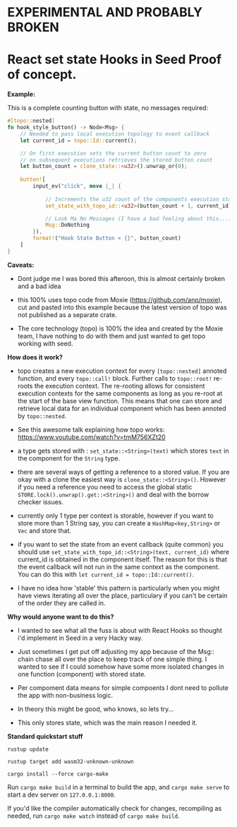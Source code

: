 # EXPERIMENTAL AND PROBABLY BROKEN 
# React set state Hooks in Seed Proof of concept.

**Example:**

This is a complete counting button with state, no messages required: 

```rust
#[topo::nested]
fn hook_style_button() -> Node<Msg> {
    // Needed to pass local execution topology to event callback
    let current_id = topo::Id::current();

    // On first execution sets the current button count to zero
    // on subsequent executions retrieves the stored button count
    let button_count = clone_state::<u32>().unwrap_or(0);
    
    button![
        input_ev("click", move |_| {
            
            // Increments the u32 count of the components execution state.
            set_state_with_topo_id::<u32>(button_count + 1, current_id);

            // Look Ma No Messages (I have a bad feeling about this...)
            Msg::DoNothing
        }),
        format!("Hook State Button × {}", button_count)
    ]
}
```


**Caveats:**

- Dont judge me I was bored this afteroon, this is almost certainly broken and a bad idea

- this 100% uses topo code from Moxie (https://github.com/anp/moxie), cut and pasted into this example because the latest version of topo was not published as a separate crate. 

-  The core technology (topo) is 100% the idea and created by the Moxie team, I have nothing to do with them and just wanted to get topo working with seed.

**How does it work?**

- topo creates a new execution context for every `[topo::nested]` annoted function, and every `topo::call!` block. Further calls to `topo::root!` re-roots the execution context. The re-rooting allows for consistent execution contexts for the same components as long as you re-root at the start of the base view function. This means that one can store and retrieve local data for an individual component which has been annoted by `topo::nested`.

- See this awesome talk explaining how topo works: https://www.youtube.com/watch?v=tmM756XZt20

- a type gets stored with : `set_state::<String>(text)` which stores `text` in the component for the `String` type.

- there are several ways of getting a reference to a stored value. If you are okay with a clone the easiest way is `clone_state::<String>()`. However if you need a reference you need to access the global static `STORE.lock().unwrap().get::<String>()` and deal with the borrow checker issues.

- currently only 1 type per context is storable, however if you want to store more than 1 String say, you can create a `HashMap<key,String>` or `Vec` and store that.

- if you want to set the state from an event callback (quite common) you should use  `set_state_with_topo_id::<String>(text, current_id)` where current_id is obtained in the component itself. The reason for this is that the event callback will not run in the same context as the component. You can do this with `let current_id = topo::Id::current()`.

- I have no idea how 'stable' this pattern is particularly when you might have views iterating all over the place, particulary if you can't be certain of the order they are called in.

**Why would anyone want to do this?**

- I wanted to see what all the fuss is about with React Hooks so thought i'd implement in Seed in a very Hacky way.

- Just sometimes I get put off adjusting my app because of the Msg:: chain chase all over the place to keep track of one simple thing. I wanted to see if I could somehow have some more isolated changes in one function (component) with stored state.

- Per compoment data means for simple compoents I dont need to pollute the app with non-business logic.

- In theory this might be good, who knows, so lets try...

- This only stores state, which was the main reason I needed it.

**Standard quickstart stuff**

`rustup update`

`rustup target add wasm32-unknown-unknown`

`cargo install --force cargo-make`

Run `cargo make build` in a terminal to build the app, and `cargo make serve` to start a dev server
on `127.0.0.1:8000`.

If you'd like the compiler automatically check for changes, recompiling as
needed, run `cargo make watch` instead of `cargo make build`.

